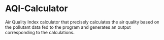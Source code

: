 # AQI-Calculator
Air Quality Index calculator that precisely calculates the air quality based on the pollutant data fed to the program and generates an output corresponding to the calculations. 
